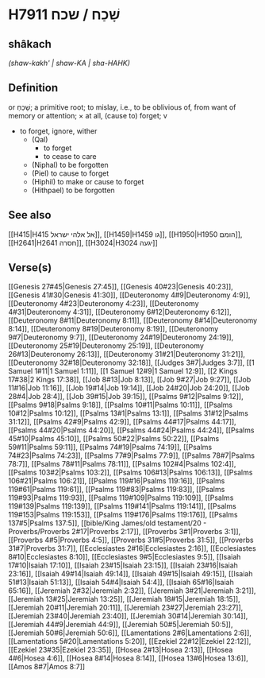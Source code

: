 # H7911 שָׁכַח / שכח

## shâkach

_(shaw-kakh' | shaw-KA | sha-HAHK)_

## Definition

or שָׁכֵחַ; a primitive root; to mislay, i.e., to be oblivious of, from want of memory or attention; × at all, (cause to) forget; v

- to forget, ignore, wither
  - (Qal)
    - to forget
    - to cease to care
  - (Niphal) to be forgotten
  - (Piel) to cause to forget
  - (Hiphil) to make or cause to forget
  - (Hithpael) to be forgotten

## See also

[[H415|H415 אל אלהי ישראל]], [[H1459|H1459 גו]], [[H1950|H1950 הומם]], [[H2641|H2641 חסרה]], [[H3024|H3024 יגעה]]

## Verse(s)

[[Genesis 27#45|Genesis 27:45]], [[Genesis 40#23|Genesis 40:23]], [[Genesis 41#30|Genesis 41:30]], [[Deuteronomy 4#9|Deuteronomy 4:9]], [[Deuteronomy 4#23|Deuteronomy 4:23]], [[Deuteronomy 4#31|Deuteronomy 4:31]], [[Deuteronomy 6#12|Deuteronomy 6:12]], [[Deuteronomy 8#11|Deuteronomy 8:11]], [[Deuteronomy 8#14|Deuteronomy 8:14]], [[Deuteronomy 8#19|Deuteronomy 8:19]], [[Deuteronomy 9#7|Deuteronomy 9:7]], [[Deuteronomy 24#19|Deuteronomy 24:19]], [[Deuteronomy 25#19|Deuteronomy 25:19]], [[Deuteronomy 26#13|Deuteronomy 26:13]], [[Deuteronomy 31#21|Deuteronomy 31:21]], [[Deuteronomy 32#18|Deuteronomy 32:18]], [[Judges 3#7|Judges 3:7]], [[1 Samuel 1#11|1 Samuel 1:11]], [[1 Samuel 12#9|1 Samuel 12:9]], [[2 Kings 17#38|2 Kings 17:38]], [[Job 8#13|Job 8:13]], [[Job 9#27|Job 9:27]], [[Job 11#16|Job 11:16]], [[Job 19#14|Job 19:14]], [[Job 24#20|Job 24:20]], [[Job 28#4|Job 28:4]], [[Job 39#15|Job 39:15]], [[Psalms 9#12|Psalms 9:12]], [[Psalms 9#18|Psalms 9:18]], [[Psalms 10#11|Psalms 10:11]], [[Psalms 10#12|Psalms 10:12]], [[Psalms 13#1|Psalms 13:1]], [[Psalms 31#12|Psalms 31:12]], [[Psalms 42#9|Psalms 42:9]], [[Psalms 44#17|Psalms 44:17]], [[Psalms 44#20|Psalms 44:20]], [[Psalms 44#24|Psalms 44:24]], [[Psalms 45#10|Psalms 45:10]], [[Psalms 50#22|Psalms 50:22]], [[Psalms 59#11|Psalms 59:11]], [[Psalms 74#19|Psalms 74:19]], [[Psalms 74#23|Psalms 74:23]], [[Psalms 77#9|Psalms 77:9]], [[Psalms 78#7|Psalms 78:7]], [[Psalms 78#11|Psalms 78:11]], [[Psalms 102#4|Psalms 102:4]], [[Psalms 103#2|Psalms 103:2]], [[Psalms 106#13|Psalms 106:13]], [[Psalms 106#21|Psalms 106:21]], [[Psalms 119#16|Psalms 119:16]], [[Psalms 119#61|Psalms 119:61]], [[Psalms 119#83|Psalms 119:83]], [[Psalms 119#93|Psalms 119:93]], [[Psalms 119#109|Psalms 119:109]], [[Psalms 119#139|Psalms 119:139]], [[Psalms 119#141|Psalms 119:141]], [[Psalms 119#153|Psalms 119:153]], [[Psalms 119#176|Psalms 119:176]], [[Psalms 137#5|Psalms 137:5]], [[bible/King James/old testament/20 - Proverbs/Proverbs 2#17|Proverbs 2:17]], [[Proverbs 3#1|Proverbs 3:1]], [[Proverbs 4#5|Proverbs 4:5]], [[Proverbs 31#5|Proverbs 31:5]], [[Proverbs 31#7|Proverbs 31:7]], [[Ecclesiastes 2#16|Ecclesiastes 2:16]], [[Ecclesiastes 8#10|Ecclesiastes 8:10]], [[Ecclesiastes 9#5|Ecclesiastes 9:5]], [[Isaiah 17#10|Isaiah 17:10]], [[Isaiah 23#15|Isaiah 23:15]], [[Isaiah 23#16|Isaiah 23:16]], [[Isaiah 49#14|Isaiah 49:14]], [[Isaiah 49#15|Isaiah 49:15]], [[Isaiah 51#13|Isaiah 51:13]], [[Isaiah 54#4|Isaiah 54:4]], [[Isaiah 65#16|Isaiah 65:16]], [[Jeremiah 2#32|Jeremiah 2:32]], [[Jeremiah 3#21|Jeremiah 3:21]], [[Jeremiah 13#25|Jeremiah 13:25]], [[Jeremiah 18#15|Jeremiah 18:15]], [[Jeremiah 20#11|Jeremiah 20:11]], [[Jeremiah 23#27|Jeremiah 23:27]], [[Jeremiah 23#40|Jeremiah 23:40]], [[Jeremiah 30#14|Jeremiah 30:14]], [[Jeremiah 44#9|Jeremiah 44:9]], [[Jeremiah 50#5|Jeremiah 50:5]], [[Jeremiah 50#6|Jeremiah 50:6]], [[Lamentations 2#6|Lamentations 2:6]], [[Lamentations 5#20|Lamentations 5:20]], [[Ezekiel 22#12|Ezekiel 22:12]], [[Ezekiel 23#35|Ezekiel 23:35]], [[Hosea 2#13|Hosea 2:13]], [[Hosea 4#6|Hosea 4:6]], [[Hosea 8#14|Hosea 8:14]], [[Hosea 13#6|Hosea 13:6]], [[Amos 8#7|Amos 8:7]]